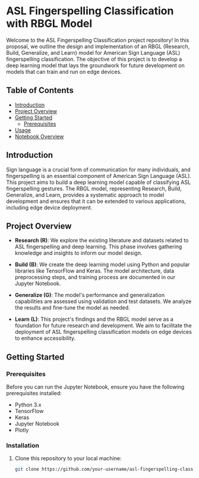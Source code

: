 # ASL Fingerspelling Classification with RBGL Model

Welcome to the ASL Fingerspelling Classification project repository! In this proposal, we outline the design and implementation of an RBGL (Research, Build, Generalize, and Learn) model for American Sign Language (ASL) fingerspelling classification. The objective of this project is to develop a deep learning model that lays the groundwork for future development on models that can train and run on edge devices.

## Table of Contents
- [Introduction](#introduction)
- [Project Overview](#project-overview)
- [Getting Started](#getting-started)
  - [Prerequisites](#prerequisites)
- [Usage](#usage)
- [Notebook Overview](#notebook-overview)

## Introduction

Sign language is a crucial form of communication for many individuals, and fingerspelling is an essential component of American Sign Language (ASL). This project aims to build a deep learning model capable of classifying ASL fingerspelling gestures. The RBGL model, representing Research, Build, Generalize, and Learn, provides a systematic approach to model development and ensures that it can be extended to various applications, including edge device deployment.

## Project Overview

- **Research (R)**: We explore the existing literature and datasets related to ASL fingerspelling and deep learning. This phase involves gathering knowledge and insights to inform our model design.

- **Build (B)**: We create the deep learning model using Python and popular libraries like TensorFlow and Keras. The model architecture, data preprocessing steps, and training process are documented in our Jupyter Notebook.

- **Generalize (G)**: The model's performance and generalization capabilities are assessed using validation and test datasets. We analyze the results and fine-tune the model as needed.

- **Learn (L)**: This project's findings and the RBGL model serve as a foundation for future research and development. We aim to facilitate the deployment of ASL fingerspelling classification models on edge devices to enhance accessibility.

## Getting Started

### Prerequisites

Before you can run the Jupyter Notebook, ensure you have the following prerequisites installed:

- Python 3.x
- TensorFlow
- Keras
- Jupyter Notebook
- Plotly

### Installation

1. Clone this repository to your local machine:

   ```bash
   git clone https://github.com/your-username/asl-fingerspelling-classification.git
